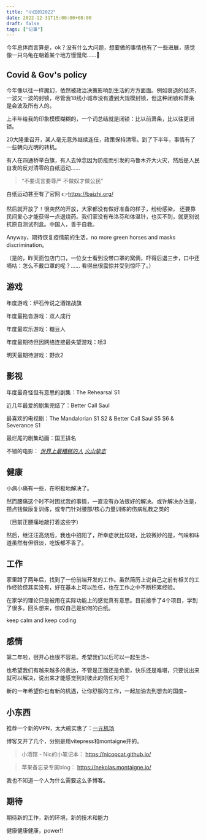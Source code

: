 ```yaml
---
title: "小田的2022"
date: 2022-12-31T15:00:00+08:00
draft: false
tags: ["记事"]
---
```

今年总体而言算是，ok？没有什么大问题，想要做的事情也有了一些进展，感觉像一只乌龟在朝着某个地方慢慢爬……🐢

## Covid & Gov's policy
今年像以往一样魔幻，依然被政治决策影响到生活的方方面面。例如衰退的经济，一波又一波的封锁，尽管我18线小城市没有遭到大规模封锁，但这种闭锁和萧条是会波及所有人的。

上半年给我的印象模模糊糊的，一个词总结就是闭锁：比以前萧条，比以往更闭锁。

20大隆重召开，某人毫无意外继续连任，政策保持清零。到了下半年，事情有了一些朝向光明的转机。

有人在四通桥举白旗，有人去悼念因为防疫而引发的乌鲁木齐大火灾，然后是人民自发的反对清零的白纸运动……

>“不要谎言要尊严 不做奴才做公民”

白纸运动甚至有了官网 👉https://baizhi.org/

然后就开放了！很突然的开放，大家都没有做好准备的样子，纷纷感染， 还要靠民间爱心才能获得一点退烧药。我们家没有布洛芬和体温针，也买不到，就更别说抗原自测试剂盒。中国人，善于自救。

Anyway，期待恢复疫情前的生活，no more green horses and masks discrimination。

（是的，昨天面包店门口，一位女士看到没带口罩的窝俩，吓得后退三步，口中还嘀咕：怎么不戴口罩的呢？…… 看得出很震惊并受到惊吓了。）

## 游戏
年度游戏：炉石传说之酒馆战旗

年度最拖沓游戏：双人成行

年度最欢乐游戏：糖豆人

年度最期待但因网络连接最失望游戏：喷3

明天最期待游戏：野炊2

## 影视
年度最奇怪但有意思的剧集：The Rehearsal S1

近几年最爱的剧集完结了：Better Call Saul

最喜欢的电视剧：The Mandalorian S1 S2 & Better Call Saul S5 S6 & Severance S1

最烂尾的剧集动画：国王排名

不错的电影： [_世界上最糟糕的人_](https://movie.douban.com/subject/34447553/) [_火山挚恋_](https://movie.douban.com/subject/35694766/)


## 健康
小病小痛有一些，在积极地解决了。

然而腰痛这个时不时困扰我的事情，一直没有办法很好的解决。或许解决办法是，攒点钱做康复训练，或专门针对腰部/核心力量训练的伤病私教之类的

（目前正腰痛地敲打着这些字）

然后，继汪汪高烧后，我也中招阳了，所幸症状比较轻，比较微妙的是，气味和味道虽然有但很淡，吃饭都不香了。

## 工作
家里蹲了两年后，找到了一份前端开发的工作。虽然简历上说自己之前有相关的工作经验但其实没有，好在基本上可以胜任，也在工作之中不断积累经验。

在家学的理论只是被用在实际功能上的感觉真有意思。目前接手了4个项目，学到了很多。回头想来，惊叹自己是如何的白纸。

keep calm and keep coding

## 感情
第二年啦，很开心也很不容易。希望我们以后可以一起生活~ 

也希望我们有越来越多的表达，不管是正面还是负面，快乐还是难堪，只要说出来就可以解决，说出来才能感觉到对彼此的信任对吧？

新的一年希望你也有新的机遇，让你舒服的工作，一起加油去到想去的国度~

## 小东西
推荐一个新的VPN，太大碗实惠了：[一元机场](https://xn--4gq62f52gdss.com/#/register?code=Gu8Jgkrw)

博客又开了几个，分别是用vitepress和montaigne开的。

>小酒馆 - Nic的小笔记本： https://nicopcat.github.io/

>苹果备忘录专属blog： https://nekolas.montaigne.io/


我也不知道一个人为什么需要这么多博客。

## 期待
期待新的工作，新的环境，新的技术和能力

健康健康健康，power!!